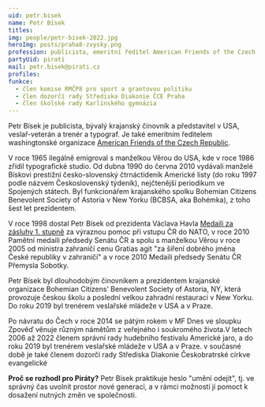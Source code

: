```yaml
---
uid: petr.bisek
name: Petr Bísek
titles:
img: people/petr-bisek-2022.jpg
heroImg: posts/praha8-zvysky.png
profession: publicista, emeritní ředitel American Friends of the Czech republic
partyUid: pirati
mail: petr.bisek@pirati.cz
profiles:
funkce:
  - člen komise RMČP8 pro sport a grantovou politiku
  - člen dozorčí rady Střediska Diakonie ČCE Praha
  - člen školské rady Karlínského gymnázia
---
```


Petr Bísek je publicista, bývalý krajanský činovník a představitel v USA, veslař-veterán a trenér a typograf. Je také emeritním ředitelem washingtonské organizace [American Friends of the Czech Republic](https://www.afocr.org/).

V roce 1965 ilegálně emigroval s manželkou Věrou do USA, kde v roce 1986 zřídil typografické studio. Od dubna 1990 do června 2010 vydávali manželé Bískovi prestižní česko-slovenský čtrnáctideník Americké listy (do roku 1997 podle názvem Československý týdeník), nejčtenější periodikum ve Spojených státech. Byl funkcionářem krajanského spolku Bohemian Citizens Benevolent Society of Astoria v New Yorku (BCBSA, aka Bohémka), z toho šest let prezidentem.

V roce 1998 dostal Petr Bísek od prezidenta Václava Havla [Medaili za zásluhy 1. stupně](https://www.hrad.cz/cs/ceska-republika/statni-vyznamenani/medaile-za-zasluhy/seznam-vyznamenanych) za výraznou pomoc při vstupu ČR do NATO, v roce 2010 Pamětní medaili předsedy Senátu ČR a spolu s manželkou Věrou v roce 2005 od ministra zahraničí cenu Gratias agit "za šíření dobrého jména České republiky v zahraničí" a v roce 2010 Medaili předsedy Senátu ČR Přemysla Sobotky. 

Petr Bísek byl dlouhodobým činovníkem a prezidentem krajanské organizace Bohemian Citizens’ Benevolent Society of Astoria, NY, která provozuje českou školu a poslední velkou zahradní restauraci v New Yorku. Do roku 2019 byl trenérem veslařské mládeže v USA a v Praze.

Po návratu do Čech v roce 2014 se pátým rokem v MF Dnes ve sloupku Zpověď věnuje různým námětům z veřejného i soukromého života.V letech 2006 až 2022 členem správní rady hudebního festivalu Americké jaro, a do roku 2019 byl trenérem veslařské mládeže v USA a v Praze. v současné době je také členem dozorčí rady Střediska Diakonie Českobratrské církve evangelické

**Proč se rozhodl pro Piráty?** Petr Bísek praktikuje heslo "umění odejít", tj. ve správný čas uvolnit prostor nové generaci, a v rámci možností jí pomoct k dosažení nutných změn ve společnosti.



